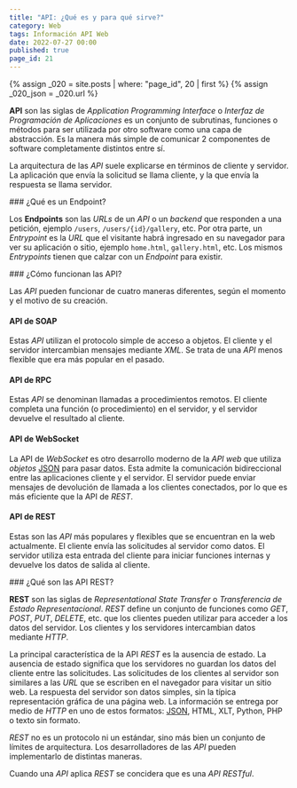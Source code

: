 ```yaml
---
title: "API: ¿Qué es y para qué sirve?"
category: Web
tags: Información API Web
date: 2022-07-27 00:00
published: true
page_id: 21
---
```


{% assign _020 = site.posts | where: "page_id", 20 | first %}
{% assign _020_json = _020.url %}

**API** son las siglas de *Application Programming Interface* o *Interfaz de Programación de Aplicaciones* es un conjunto de subrutinas, funciones o métodos para ser utilizada por otro software como una capa de abstracción. Es la manera más simple de comunicar 2 componentes de software completamente distintos entre sí.

La arquitectura de las *API* suele explicarse en términos de cliente y servidor. La aplicación que envía la solicitud se llama cliente, y la que envía la respuesta se llama servidor.

<div id="Endpoint"></div>
### ¿Qué es un Endpoint?

Los **Endpoints** son las *URLs* de un *API* o un *backend* que responden a una petición, ejemplo `/users`, `/users/{id}/gallery`, etc. Por otra parte, un *Entrypoint* es la *URL* que el visitante habrá ingresado en su navegador para ver su aplicación o sitio, ejemplo `home.html`, `gallery.html`, etc. Los mismos *Entrypoints* tienen que calzar con un *Endpoint* para existir.

<div id="Tipos de API"></div>
### ¿Cómo funcionan las API?

Las *API* pueden funcionar de cuatro maneras diferentes, según el momento y el motivo de su creación.

#### API de SOAP

Estas *API* utilizan el protocolo simple de acceso a objetos. El cliente y el servidor intercambian mensajes mediante *XML*. Se trata de una *API* menos flexible que era más popular en el pasado.

#### API de RPC

Estas *API* se denominan llamadas a procedimientos remotos. El cliente completa una función (o procedimiento) en el servidor, y el servidor devuelve el resultado al cliente.

#### API de WebSocket

La API de *WebSocket* es otro desarrollo moderno de la *API web* que utiliza *objetos* <a href="{{_020_json}}">JSON</a> para pasar datos. Esta admite la comunicación bidireccional entre las aplicaciones cliente y el servidor. El servidor puede enviar mensajes de devolución de llamada a los clientes conectados, por lo que es más eficiente que la API de *REST*.

#### API de REST

Estas son las *API* más populares y flexibles que se encuentran en la web actualmente. El cliente envía las solicitudes al servidor como datos. El servidor utiliza esta entrada del cliente para iniciar funciones internas y devuelve los datos de salida al cliente.

<div id="API REST"></div>
### ¿Qué son las API REST?

**REST** son las siglas de *Representational State Transfer* o *Transferencia de Estado Representacional*. *REST* define un conjunto de funciones como *GET*, *POST*, *PUT*, *DELETE*, etc. que los clientes pueden utilizar para acceder a los datos del servidor. Los clientes y los servidores intercambian datos mediante *HTTP*.

La principal característica de la API *REST* es la ausencia de estado. La ausencia de estado significa que los servidores no guardan los datos del cliente entre las solicitudes. Las solicitudes de los clientes al servidor son similares a las *URL* que se escriben en el navegador para visitar un sitio web. La respuesta del servidor son datos simples, sin la típica representación gráfica de una página web. La información se entrega por medio de *HTTP* en uno de estos formatos: <a href="{{_020_json}}">JSON</a>, HTML, XLT, Python, PHP o texto sin formato.

*REST* no es un protocolo ni un estándar, sino más bien un conjunto de límites de arquitectura. Los desarrolladores de las *API* pueden implementarlo de distintas maneras.

Cuando una *API* aplica *REST* se concidera que es una *API RESTful*.
